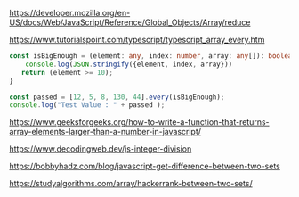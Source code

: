 https://developer.mozilla.org/en-US/docs/Web/JavaScript/Reference/Global_Objects/Array/reduce

https://www.tutorialspoint.com/typescript/typescript_array_every.htm

```typescript
const isBigEnough = (element: any, index: number, array: any[]): boolean => { 
    console.log(JSON.stringify({element, index, array}))
   return (element >= 10); 
} 

const passed = [12, 5, 8, 130, 44].every(isBigEnough); 
console.log("Test Value : " + passed );
```

https://www.geeksforgeeks.org/how-to-write-a-function-that-returns-array-elements-larger-than-a-number-in-javascript/

https://www.decodingweb.dev/js-integer-division

https://bobbyhadz.com/blog/javascript-get-difference-between-two-sets

https://studyalgorithms.com/array/hackerrank-between-two-sets/
